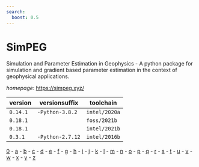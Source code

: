 ```yaml
---
search:
  boost: 0.5
---
```

# SimPEG

Simulation and Parameter Estimation in Geophysics  - A python package for simulation and gradient based parameter estimation in the context of geophysical applications.

*homepage*: <https://simpeg.xyz/>

version | versionsuffix | toolchain
--------|---------------|----------
``0.14.1`` | ``-Python-3.8.2`` | ``intel/2020a``
``0.18.1`` |  | ``foss/2021b``
``0.18.1`` |  | ``intel/2021b``
``0.3.1`` | ``-Python-2.7.12`` | ``intel/2016b``

[0](../0/index.md) - [a](../a/index.md) - [b](../b/index.md) - [c](../c/index.md) - [d](../d/index.md) - [e](../e/index.md) - [f](../f/index.md) - [g](../g/index.md) - [h](../h/index.md) - [i](../i/index.md) - [j](../j/index.md) - [k](../k/index.md) - [l](../l/index.md) - [m](../m/index.md) - [n](../n/index.md) - [o](../o/index.md) - [p](../p/index.md) - [q](../q/index.md) - [r](../r/index.md) - [s](../s/index.md) - [t](../t/index.md) - [u](../u/index.md) - [v](../v/index.md) - [w](../w/index.md) - [x](../x/index.md) - [y](../y/index.md) - [z](../z/index.md)

